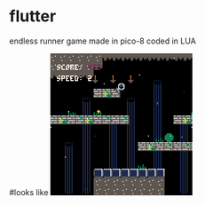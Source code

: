 # flutter
endless runner game made in pico-8 coded in LUA

#looks like
![gif](https://github.com/usselman/flutter/blob/main/5077485a-a01c-4bfd-adb6-9584221200d0_256x256.gif)
